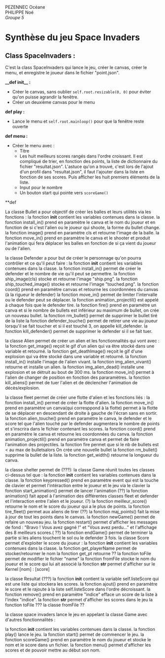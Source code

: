 PEZENNEC Océane  
PHILIPPE Noé  
_Groupe 5_  

# Synthèse du jeu Space Invaders

## Class SpaceInvaders :

C'est la class SpaceInvaders qui lance le jeu, créer le canvas, créer le menu, et enregistre le joueur dans le fichier "point.json".

**\_\_def init\_\_ :**
   - Créer le canvas, sans oublier ```self.root.resizable(0, 0)``` pour éviter qu'on puisse agrandir la fenêtre.
   - Créer un deuxième canvas pour le menu

**def play :**
   - Lance le menu et ```self.root.mainloop()``` pour que la fenêtre reste ouverte

**def menu :**
   - Créer le menu avec :
      - Titre
      - Les huit meilleurs scores rangés dans l'ordre croissant. Il est compliqué de trier, en fonction des points, la liste de dictionnaire du fichier "resultat.json". L'astuce qu'on a trouvé, c'est lors de l'ajout d'un profil dans "resultat.json", il faut l'ajouter dans la liste en fonction de ses scores. Puis afficher les huit premiers éléments de la liste.
      - Input pour le nombre
      - Un bouton start qui pointe vers ```scoreGame()```

**def






La classe Bullet a pour objectif de créer les balles et leurs utilités via les fonctions :
la fonction __init__ contient les variables contenues dans la classe.
la fonction install_in() prend en paramètre le canva et le nom du joueur et en fonction de si c'est l'alien ou le joueur qui shoote, la forme du bullet change.
la fonction image() prend en paramètre cls et retourne l'image de la balle.
la fonction move_in() prend en paramètre le canva et le shooter  et produit l'animation qui fera déplacer les balles en fonction de si ça vient du joueur ou de l'alien.


la classe Defender a pour but de créer le personnage qu'on pourra contrôler et ce qu'il peut faire :
la fonction __init__ contient les variables contenues dans la classe.
la fonction install_in() permet de créer le defender et le nombre de vie qu'il peut se permettre.
la fonction ship_image(cls) stocke et retourne l'image "ship.png".
la fonction ship_touched_image() stocke et retourne l'image "touched.png".
la fonction coord() prend en paramètre canvas et retourne les coordonnées du canvas (à la rigueur le defender)
la fonction move_in() permet de limiter l'intervalle ou le defender peut se déplacer.
la fonction animation_projectil() est appelé à chaque fois que le defender tire.
la fonction fire() prend en paramètre un canva et si le nombre de bullets est inférieur au maximum de bullet, on crée un nouveau bullet.
la fonction rm_bullet() permet de supprimer le bullet tiré de la liste
la fonction defender_touche() permet de retirer une vie au joueur lorsqu'il se fait toucher et si il est touché 3, on appelle kill_defender.
la fonction kill_defender() permet de supprimer le defender si il se fait tuer.



la classe Alien permet de créer un alien et les fonctionnalités qui vont avec :
la fonction get_image() reçoit le gif d'un alien qui va être stocké dans une variable et retourné.
la fonction get_deathImage() reçoit le gif d'une explosion qui va être stocké dans une variable et retourné.
la fonction install_in() installe l'image de l'alien vivant.
la fonction img_alien_vivant()  retourne et installe un alien.
la fonction img_alien_dead() installe une explosion et se détruit au bout de 300 ms.
la fonction move_in() permet à l'alien de changer de position en fonction des pararamètres.
la fonction kill_aliens() permet de tuer l'alien et de déclencher l'animation de décès/explosion.


la classe fleet permet de créer une flotte d'alien et les fonctions liés :
la fonction  install_in() permet de créer la flotte d'alien.
la fonction move_in() prend en paramètre un canva(qui corresppond à la flotte) permet à la flotte de se déplacer en descendant de droite à gauche de l'écran sans en sortir.
la fonction alien_touche() prend en paramètre le canva, le defender et le score tel que l'alien touché par le defender augmentera le nombre de points et s'inscrira dans le fichier contenant les scores.
la fonction coord() prend en paramètre le canva et retourne les coordonnées du canva.
la fonction animation_projectil() prend en paramètre canva et permet de faire l'animation des projectiles.
la fonction fire permet que si le nb de bullets est < au max de bulletsalors On crée une nouvelle bullet
la fonction rm_bullet() supprime la bullet de la liste.
la fonction get_width() retourne la longueur du canva.



la classe shelter permet de (???):
la classe Game réunit toutes les classes ci-dessus tel que :
la fonction __init__ contient les variables contenues dans la classe.
la fonction keypressed() prend en paramètre event qui est la touche de clavier et permet l'intéraction entre le joueur et le jeu via le clavier
la fonction start_animation() permet de lancer l'animation (??)
la fonction animation() fait appel à l'animation des différentes classes fleet et defender et l'interaction entre l'alien et le joueur. (?)
la fonction meilleur_score() retourne le nom et le score du joueur qui a le plus de points.
la fonction tire_fleet() permet aux aliens de tirer (??)
la fonction maj_points() fait la mise à jour de tout les points dans le canvas.
la fonction newGame() permet de refaire un nouveau jeu.
la fonction restart() permet d'afficher les messages de fond : "Bravo ! Vous avez gagné !" et "Vous avez perdu..." et l'affichage des 8 meilleurs scores.( ??)
la fonction endGame() permet de terminer la partie si les aliens touchent le sol ou le defender 3 fois.
la classe Score permet d'exploiter le score du joueur :
la fonction __init__ contient les variables contenues dans la classe.
la fonction get_playerName permet de stocker/retourner le nom
la fonction get_pt retourne ??
la fonction toFile permet de modifier le fichier "name"
la fonction fromFile stocke le nom du joueur et le score qui lui ait associé
la fonction __str__ permet d'afficher sur le Kernel [nom] : [score]

la classe Resultat (???)
la fonction __init__ contient la variable self.listeScore qui est une liste qui stockera les scores.
la fonction ajout() prend en paramètre le score et le rajoute à la liste self.listeScore dans l'ordre décroissant.
la fonction remove() prend en paramètre "indice" efface un score de la liste à l'index "indice".
la fonction __str__ permet d'afficher les scores dans le jeu
la fonction toFile ???
la classe fromFile ??


la classe space invaders lance le jeu en appelant la classe Game avec d'autres fonctionnalités :

la fonction __init__ contient les variables contenues dans la classe.
la fonction play() lance le jeu.
la fonction start() permet de commencer le jeu.
la fonction scoreGame() prend en paramètre le nom du joueur et stocke le nom et le score dans un fichier.
la fonction menu() permet d'afficher les scores et de pouvoir mettre au début son nom.
